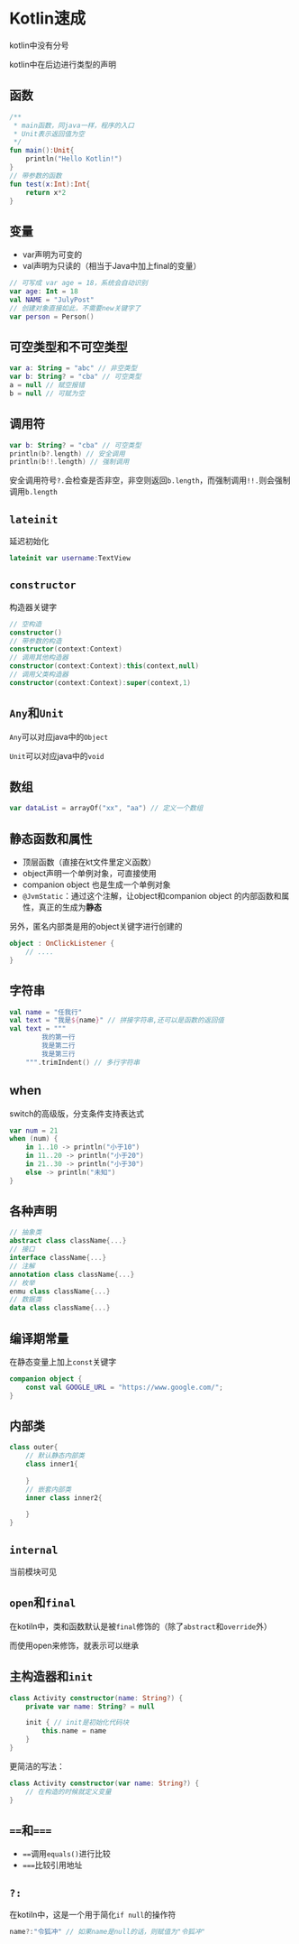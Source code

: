 # Kotlin速成

kotlin中没有分号

kotlin中在后边进行类型的声明

## 函数

```kotlin
/**
 * main函数，同java一样，程序的入口
 * Unit表示返回值为空
 */
fun main():Unit{
    println("Hello Kotlin!")
}
// 带参数的函数
fun test(x:Int):Int{
    return x*2
}
```

## 变量

- var声明为可变的
- val声明为只读的（相当于Java中加上final的变量）

```kotlin
// 可写成 var age = 18，系统会自动识别
var age: Int = 18
val NAME = "JulyPost"
// 创建对象直接如此，不需要new关键字了
var person = Person()
```

## 可空类型和不可空类型

```kotlin
var a: String = "abc" // 非空类型
var b: String? = "cba" // 可空类型
a = null // 赋空报错
b = null // 可赋为空
```

## 调用符

```kotlin
var b: String? = "cba" // 可空类型
println(b?.length) // 安全调用
println(b!!.length) // 强制调用
```

安全调用符号`?.`会检查是否非空，非空则返回`b.length`，而强制调用`!!.`则会强制调用`b.length`

## `lateinit`

延迟初始化

```kotlin
lateinit var username:TextView
```

## `constructor`

构造器关键字

```kotlin
// 空构造
constructor()
// 带参数的构造
constructor(context:Context)
// 调用其他构造器
constructor(context:Context):this(context,null)
// 调用父类构造器
constructor(context:Context):super(context,1)
```

## `Any`和`Unit`

`Any`可以对应java中的`Object`

`Unit`可以对应java中的`void`

## 数组

```kotlin
var dataList = arrayOf("xx", "aa") // 定义一个数组
```

## 静态函数和属性

- 顶层函数（直接在kt文件里定义函数）
- object声明一个单例对象，可直接使用
- companion object 也是生成一个单例对象
- `@JvmStatic`：通过这个注解，让object和companion object 的内部函数和属性，真正的生成为**静态**

另外，匿名内部类是用的object关键字进行创建的

```kotlin
object : OnClickListener {
    // ....
}
```

## 字符串

```kotlin
val name = "任我行"
val text = "我是${name}" // 拼接字符串,还可以是函数的返回值
val text = """
        我的第一行
        我是第二行
        我是第三行
    """.trimIndent() // 多行字符串
```

## when

switch的高级版，分支条件支持表达式

```kotlin
var num = 21
when (num) {
    in 1..10 -> println("小于10")
    in 11..20 -> println("小于20")
    in 21..30 -> println("小于30")
    else -> println("未知")
}
```

## 各种声明

```kotlin
// 抽象类
abstract class className{...}
// 接口
interface className{...}
// 注解
annotation class className{...}
// 枚举
enmu class className{...}
// 数据类
data class className{...}
```

## 编译期常量

在静态变量上加上`const`关键字

```kotlin
companion object {
    const val GOOGLE_URL = "https://www.google.com/";
}
```

## 内部类

```kotlin
class outer{
    // 默认静态内部类
    class inner1{
        
    }
    // 嵌套内部类
    inner class inner2{
        
    }
}
```

## `internal`

当前模块可见

## `open`和`final`

在kotiln中，类和函数默认是被`final`修饰的（除了`abstract`和`override`外）

而使用open来修饰，就表示可以继承

## 主构造器和`init`

```kotlin
class Activity constructor(name: String?) {
    private var name: String? = null

    init { // init是初始化代码块
        this.name = name
    }
}
```

更简洁的写法：

```kotlin
class Activity constructor(var name: String?) {
    // 在构造的时候就定义变量
}
```

## `==`和`===`

- `==`调用`equals()`进行比较
- `===`比较引用地址

## `?:`

在kotiln中，这是一个用于简化`if null`的操作符

```kotlin
name?:"令狐冲" // 如果name是null的话，则赋值为"令狐冲"
```

